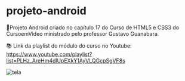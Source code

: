 # projeto-android
 📱Projeto Android criado no capítulo 17 do Curso de HTML5 e CSS3 do CursoemVideo ministrado pelo professor Gustavo Guanabara.

📚 Link da playlist do módulo do curso no Youtube: https://www.youtube.com/playlist?list=PLHz_AreHm4dlUpEXkY1AyVLQGcpSgVF8s

![tela](https://user-images.githubusercontent.com/54048827/205076848-b273ff41-3cdf-4aff-be22-d3dc06542e13.png)
